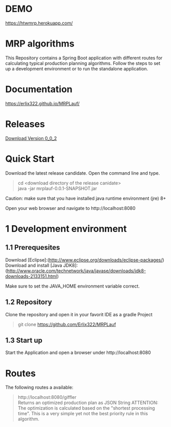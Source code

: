 # DEMO
https://htwmrp.herokuapp.com/

# MRP algorithms
This Repository contains a Spring Boot application with different routes for calculating typical production planning algorithms.
Follow the steps to set up a development environment or to run the standalone application.
  


# Documentation
https://erlix322.github.io/MRPLauf/

# Releases  
[Download Version 0_0_2](https://drive.google.com/open?id=0BwL4D4dBsZu_cmI2N3g0SlNjSEE)

# Quick Start
Download the latest release candidate.
Open the command line and type.  
> cd \<download directory of the release canidate\>  
> java -jar mrplauf-0.0.1-SNAPSHOT.jar

Caution: make sure that you have installed java runtime environment (jre) 8+  

Open your web browser and navigate to http://localhost:8080
# 1 Development environment

## 1.1 Prerequesites
Download [Eclipse]:(http://www.eclipse.org/downloads/eclipse-packages/)
Download and install [Java JDK8]:(http://www.oracle.com/technetwork/java/javase/downloads/jdk8-downloads-2133151.html)

Make sure to set the JAVA_HOME environment variable correct.

## 1.2 Repository
Clone the repository and open it in your favorit IDE as a gradle Project

> git clone https://github.com/Erlix322/MRPLauf

## 1.3 Start up
Start the Application and open a browser under http://localhost:8080

# Routes

The following routes a available: 
> http://localhost:8080/giffler  
Returns an optimized production plan as JSON String
ATTENTION: The optimization is calculated based on the "shortest processing time". This is a very simple yet not the best priority rule in this algorithm.


